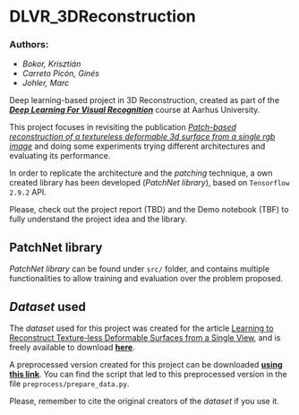 # DLVR_3DReconstruction

### Authors:
* *Bokor, Krisztián*
* *Carreto Picón, Ginés*
* *Johler, Marc*

Deep learning-based project in 3D Reconstruction, created as part of the [***Deep Learning For Visual Recognition***](https://kursuskatalog.au.dk/en/course/114392/Deep-Learning-for-Visual-Recognition) course at Aarhus University.

This project focuses in revisiting the publication [*Patch-based reconstruction of a textureless deformable 3d surface from a single rgb image*](https://ieeexplore.ieee.org/document/9022546) and doing some experiments trying different architectures and evaluating its performance.

In order to replicate the architecture and the _patching_ technique, a own created library has been developed (*PatchNet library*), based on `Tensorflow 2.9.2` API.

Please, check out the project report (TBD) and the Demo notebook (TBF) to fully understand the project idea and the library.

## PatchNet library

*PatchNet library* can be found under `src/` folder, and contains multiple functionalities to allow training and evaluation over the problem proposed.

## _Dataset_ used

The *dataset* used for this project was created for the article [Learning to Reconstruct Texture-less Deformable Surfaces from a Single View](https://arxiv.org/abs/1803.08908), and is freely available to download [**here**](https://www.epfl.ch/labs/cvlab/data/texless-defsurf-data/). 

A preprocessed version created for this project can be downloaded [**using this link**](https://drive.google.com/file/d/1Wg2dB8y98aektVxC70ZPl62QjtSBxiYZ/view?usp=sharing). You can find the script that led to this preprocessed version in the file `preprocess/prepare_data.py`.

Please, remember to cite the original creators of the _dataset_ if you use it.
